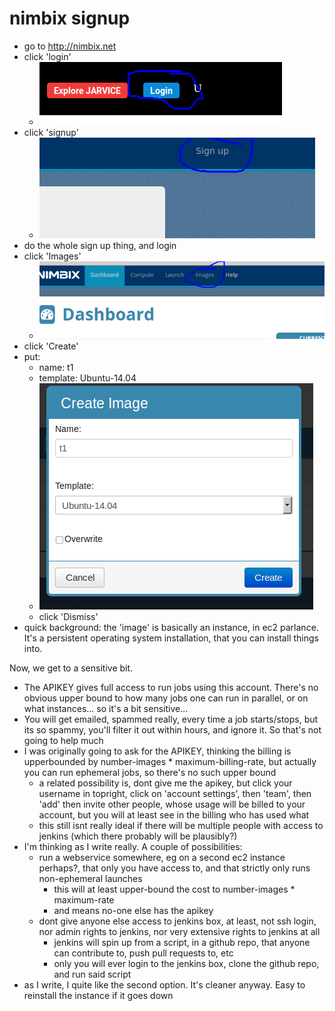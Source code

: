 # nimbix signup

- go to http://nimbix.net
- click 'login'
  - ![click login](img/nimbixlogin.png?raw=true)
- click 'signup'
  - ![click signup](img/nimbixsignup.png?raw=true)
- do the whole sign up thing, and login
- click 'Images'
  - ![click images](img/nimbiximages.png?raw=true)
- click 'Create'
- put:
  - name: t1
  - template: Ubuntu-14.04
  - ![create image](img/nimbixcreateimage.png?raw=true)
  - click 'Dismiss'
- quick background: the 'image' is basically an instance, in ec2 parlance.  It's a persistent operating system
installation, that you can install things into.

Now, we get to a sensitive bit.
- The APIKEY gives full access to run jobs using this account.  There's no
obvious upper bound to how many jobs one can run in parallel, or on what instances... so it's a bit
sensitive...
- You will get emailed, spammed really, every time a job starts/stops, but its so spammy, you'll filter it
out within hours, and ignore it.  So that's not going to help much
- I was originally going to ask for the APIKEY, thinking the billing is upperbounded by number-images *
maximum-billing-rate, but actually you can run ephemeral jobs, so there's no such upper bound
  - a related possibility is, dont give me the apikey, but click your username in topright, click on 'account settings',
then 'team', then 'add' then invite other people, whose usage will be billed to your account, but you will at 
least see in the billing who has used what
  - this still isnt really ideal if there will be multiple people with access to jenkins (which there probably
  will be plausibly?)
- I'm thinking as I write really.  A couple of possibilities:
  - run a webservice somewhere, eg on a second ec2 instance perhaps?, that only you
  have access to, and that strictly only runs non-ephemeral launches
    - this will at least upper-bound the cost to number-images * maximum-rate
    - and means no-one else has the apikey
  - dont give anyone else access to jenkins box, at least, not ssh login, nor admin rights to jenkins, nor
  very extensive rights to jenkins at all
     - jenkins will spin up from a script, in a github repo, that anyone can contribute to, push pull requests to, etc
     - only you will ever login to the jenkins box, clone the github repo, and run said script
- as I write, I quite like the second option.  It's cleaner anyway.  Easy to reinstall the instance if it goes down

